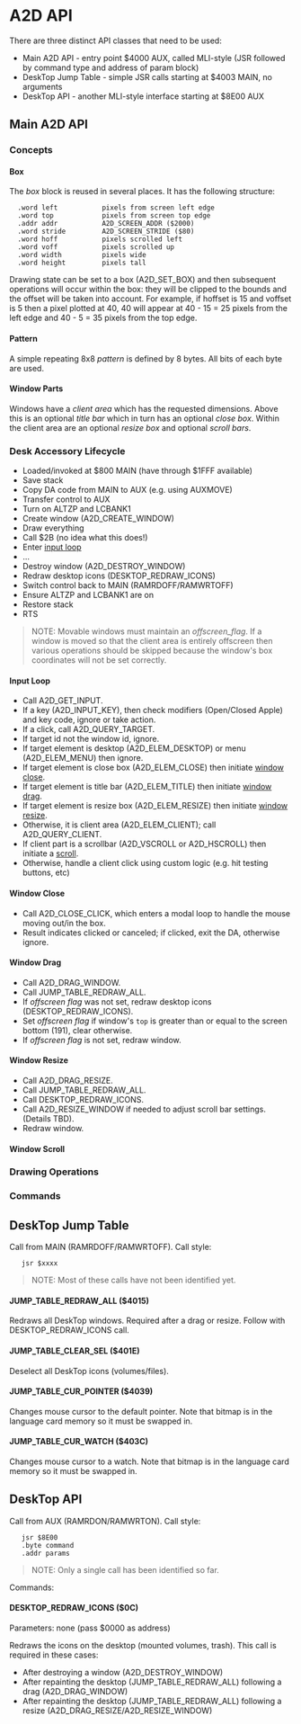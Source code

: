 # A2D API

There are three distinct API classes that need to be used:

* Main A2D API - entry point $4000 AUX, called MLI-style (JSR followed by command type and address of param block)
* DeskTop Jump Table - simple JSR calls starting at $4003 MAIN, no arguments
* DeskTop API - another MLI-style interface starting at $8E00 AUX

## Main A2D API

### Concepts

#### Box

The _box_ block is reused in several places. It has the following structure:

```
  .word left           pixels from screen left edge
  .word top            pixels from screen top edge
  .addr addr           A2D_SCREEN_ADDR ($2000)
  .word stride         A2D_SCREEN_STRIDE ($80)
  .word hoff           pixels scrolled left
  .word voff           pixels scrolled up
  .word width          pixels wide
  .word height         pixels tall
```

Drawing state can be set to a box (A2D_SET_BOX) and then subsequent operations will occur
within the box: they will be clipped to the bounds and the offset will be taken into account.
For example, if hoffset is 15 and voffset is 5 then a pixel plotted at 40, 40 will appear
at 40 - 15 = 25 pixels from the left edge and 40 - 5 = 35 pixels from the top edge.

#### Pattern

A simple repeating 8x8 _pattern_ is defined by 8 bytes. All bits of each byte are used.

#### Window Parts

Windows have a _client area_ which has the requested dimensions. Above this is an optional
_title bar_ which in turn has an optional _close box_. Within the client area are an
optional _resize box_ and optional _scroll bars_.


### Desk Accessory Lifecycle

* Loaded/invoked at $800 MAIN (have through $1FFF available)
* Save stack
* Copy DA code from MAIN to AUX (e.g. using AUXMOVE)
* Transfer control to AUX
* Turn on ALTZP and LCBANK1
* Create window (A2D_CREATE_WINDOW)
* Draw everything
* Call $2B (no idea what this does!)
* Enter [input loop](#input-loop)
* ...
* Destroy window (A2D_DESTROY_WINDOW)
* Redraw desktop icons (DESKTOP_REDRAW_ICONS)
* Switch control back to MAIN (RAMRDOFF/RAMWRTOFF)
* Ensure ALTZP and LCBANK1 are on
* Restore stack
* RTS

> NOTE: Movable windows must maintain an _offscreen_flag_. If a window is moved so that the
> client area is entirely offscreen then various operations should be skipped because
> the window's box coordinates will not be set correctly.

#### Input Loop

* Call A2D_GET_INPUT.
* If a key (A2D_INPUT_KEY), then check modifiers (Open/Closed Apple) and key code, ignore or take action.
* If a click, call A2D_QUERY_TARGET.
* If target id not the window id, ignore.
* If target element is desktop (A2D_ELEM_DESKTOP) or menu (A2D_ELEM_MENU) then ignore.
* If target element is close box (A2D_ELEM_CLOSE) then initiate [window close](#window-close).
* If target element is title bar (A2D_ELEM_TITLE) then initiate [window drag](#window-drag).
* If target element is resize box (A2D_ELEM_RESIZE) then initiate [window resize](#window-resize).
* Otherwise, it is client area (A2D_ELEM_CLIENT); call A2D_QUERY_CLIENT.
* If client part is a scrollbar (A2D_VSCROLL or A2D_HSCROLL) then initiate a [scroll](#window-scroll).
* Otherwise, handle a client click using custom logic (e.g. hit testing buttons, etc)

#### Window Close

* Call A2D_CLOSE_CLICK, which enters a modal loop to handle the mouse moving out/in the box.
* Result indicates clicked or canceled; if clicked, exit the DA, otherwise ignore.

#### Window Drag

* Call A2D_DRAG_WINDOW.
* Call JUMP_TABLE_REDRAW_ALL.
* If _offscreen flag_ was not set, redraw desktop icons (DESKTOP_REDRAW_ICONS).
* Set _offscreen flag_ if window's `top` is greater than or equal to the screen bottom (191), clear otherwise.
* If _offscreen flag_ is not set, redraw window.

#### Window Resize

* Call A2D_DRAG_RESIZE.
* Call JUMP_TABLE_REDRAW_ALL.
* Call DESKTOP_REDRAW_ICONS.
* Call A2D_RESIZE_WINDOW if needed to adjust scroll bar settings. (Details TBD).
* Redraw window.

#### Window Scroll


### Drawing Operations



### Commands


## DeskTop Jump Table

Call from MAIN (RAMRDOFF/RAMWRTOFF). Call style:

```
   jsr $xxxx
```

> NOTE: Most of these calls have not been identified yet.

#### JUMP_TABLE_REDRAW_ALL ($4015)

Redraws all DeskTop windows. Required after a drag or resize. Follow with DESKTOP_REDRAW_ICONS call.

#### JUMP_TABLE_CLEAR_SEL ($401E)

Deselect all DeskTop icons (volumes/files).

#### JUMP_TABLE_CUR_POINTER ($4039)

Changes mouse cursor to the default pointer. Note that bitmap is in the language card memory so it must be swapped in.

#### JUMP_TABLE_CUR_WATCH ($403C)

Changes mouse cursor to a watch. Note that bitmap is in the language card memory so it must be swapped in.

## DeskTop API

Call from AUX (RAMRDON/RAMWRTON). Call style:

```
   jsr $8E00
   .byte command
   .addr params
```

> NOTE: Only a single call has been identified so far.

Commands:

#### DESKTOP_REDRAW_ICONS ($0C)

Parameters: none (pass $0000 as address)

Redraws the icons on the desktop (mounted volumes, trash). This call is required in these cases:

* After destroying a window (A2D_DESTROY_WINDOW)
* After repainting the desktop (JUMP_TABLE_REDRAW_ALL) following a drag (A2D_DRAG_WINDOW)
* After repainting the desktop (JUMP_TABLE_REDRAW_ALL) following a resize (A2D_DRAG_RESIZE/A2D_RESIZE_WINDOW)
